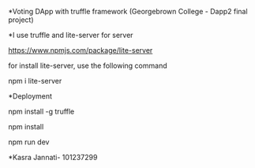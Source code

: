 *Voting DApp with truffle framework (Georgebrown College - Dapp2 final project)

*I use truffle and lite-server for server

https://www.npmjs.com/package/lite-server

for install lite-server, use the following command

npm i lite-server

*Deployment

npm install -g truffle

npm install

npm run dev


*Kasra Jannati- 101237299
